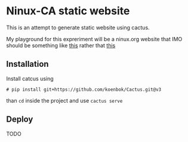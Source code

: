 # Ninux-CA static website

This is an attempt to generate static website using cactus.

My playground for this expreriment will be a ninux.org website that IMO should be something like [this](http://www.autistici.org/en/ca/index.html) rather that [this](/dev/null)


## Installation
Install catcus using

```
# pip install git+https://github.com/koenbok/Cactus.git@v3
```
than ```cd``` inside the project and use ```cactus serve```

## Deploy
TODO